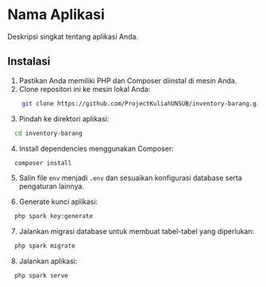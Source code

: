 # Nama Aplikasi

Deskripsi singkat tentang aplikasi Anda.

## Instalasi

1. Pastikan Anda memiliki PHP dan Composer diinstal di mesin Anda.
2. Clone repositori ini ke mesin lokal Anda:

```bash
    git clone https://github.com/ProjectKuliahUNSUB/inventory-barang.git
```

3. Pindah ke direktori aplikasi:

```bash
  cd inventory-barang
```

4. Install dependencies menggunakan Composer:

```bash
  composer install
```

5. Salin file `env` menjadi `.env` dan sesuaikan konfigurasi database serta pengaturan lainnya.

6. Generate kunci aplikasi:

```bash
  php spark key:generate
```
7. Jalankan migrasi database untuk membuat tabel-tabel yang diperlukan:

```bash
  php spark migrate
```

8.  Jalankan aplikasi: 
```bash
  php spark serve
```

